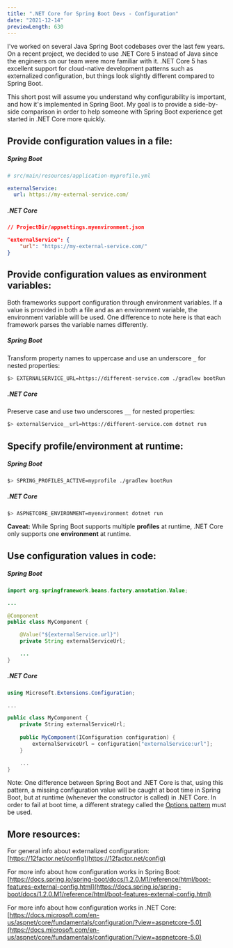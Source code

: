```yaml
---
title: ".NET Core for Spring Boot Devs - Configuration"
date: "2021-12-14"
previewLength: 630
---
```


I've worked on several Java Spring Boot codebases over the last few years. On a recent project, we decided to use .NET Core 5 instead of Java since the engineers on our team were more familiar with it. .NET Core 5 has excellent support for cloud-native development patterns such as externalized configuration, but things look slightly different compared to Spring Boot.

This short post will assume you understand why configurability is important, and how it's implemented in Spring Boot. My goal is to provide a side-by-side comparison in order to help someone with Spring Boot experience get started in .NET Core more quickly. 

## Provide configuration values in a file:
##### Spring Boot
```yml
# src/main/resources/application-myprofile.yml

externalService:
  url: https://my-external-service.com/
```

##### .NET Core

```json
// ProjectDir/appsettings.myenvironment.json

"externalService": {
    "url": "https://my-external-service.com/"
}
```

## Provide configuration values as environment variables:
Both frameworks support configuration through environment variables. If a value is provided in both a file and as an environment variable, the environment variable will be used. One difference to note here is that each framework parses the variable names differently. 

##### Spring Boot
Transform property names to uppercase and use an underscore `_` for nested properties:
```bash
$> EXTERNALSERVICE_URL=https://different-service.com ./gradlew bootRun
```

##### .NET Core
Preserve case and use two underscores `__` for nested properties:
```bash
$> externalService__url=https://different-service.com dotnet run
```

## Specify profile/environment at runtime:
##### Spring Boot
```bash
$> SPRING_PROFILES_ACTIVE=myprofile ./gradlew bootRun
```

##### .NET Core
```bash
$> ASPNETCORE_ENVIRONMENT=myenvironment dotnet run
```

**Caveat:** While Spring Boot supports multiple **profiles** at runtime, .NET Core only supports one **environment** at runtime.

## Use configuration values in code:

##### Spring Boot
```java
import org.springframework.beans.factory.annotation.Value;

...

@Component
public class MyComponent {

    @Value("${externalService.url}")
    private String externalServiceUrl;

    ...
}

```

##### .NET Core

```csharp
using Microsoft.Extensions.Configuration;

...

public class MyComponent {
    private String externalServiceUrl;
    
    public MyComponent(IConfiguration configuration) {
        externalServiceUrl = configuration["externalService:url"];
    }

    ...
}
```

Note: One difference between Spring Boot and .NET Core is that, using this pattern, a missing configuration value will be caught at boot time in Spring Boot, but at runtime (whenever the constructor is called) in .NET Core. In order to fail at boot time, a different strategy called the [Options pattern](https://docs.microsoft.com/en-us/aspnet/core/fundamentals/configuration/options?view=aspnetcore-5.0) must be used.

## More resources:
For general info about externalized configuration: [https://12factor.net/config](https://12factor.net/config)

For more info about how configuration works in Spring Boot: [https://docs.spring.io/spring-boot/docs/1.2.0.M1/reference/html/boot-features-external-config.html](https://docs.spring.io/spring-boot/docs/1.2.0.M1/reference/html/boot-features-external-config.html)

For more info about how configuration works in .NET Core: [https://docs.microsoft.com/en-us/aspnet/core/fundamentals/configuration/?view=aspnetcore-5.0](https://docs.microsoft.com/en-us/aspnet/core/fundamentals/configuration/?view=aspnetcore-5.0)
